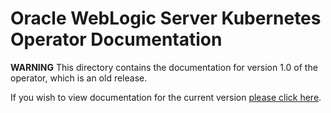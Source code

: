 # Oracle WebLogic Server Kubernetes Operator Documentation

**WARNING** This directory contains the documentation for version 1.0 of the operator, which is an old release. 

If you wish to view documentation for the current version [please click here](..).